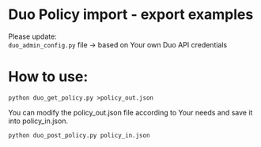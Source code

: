 # Duo Policy import - export examples

Please update:  
  `duo_admin_config.py` file  -> based on Your own Duo API credentials


# How to use:

`python duo_get_policy.py >policy_out.json`

You can modify the policy_out.json file according to Your needs and save it into policy_in.json.

`python duo_post_policy.py policy_in.json`


